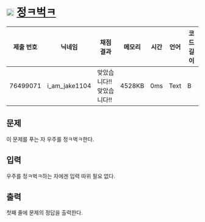 # <img width="20px"  src="https://d2gd6pc034wcta.cloudfront.net/tier/-1.svg" class="solvedac-tier"> [정ㅋ벅ㅋ](https://www.acmicpc.net/problem/1237) 

| 제출 번호 | 닉네임 | 채점 결과 | 메모리 | 시간 | 언어 | 코드 길이 |
|---|---|---|---|---|---|---|
|76499071| i_am_jake1104|맞았습니다!! 맞았습니다!!|4528KB|0ms|Text|B|

## 문제
<p>이 문제를 푸는 자 우주를 정ㅋ벅ㅋ한다.</p>

## 입력
<p>우주를 정ㅋ벅ㅋ하는 자에겐 입력 따위 필요 없다.</p>

## 출력
<p>첫째 줄에 문제의 정답을 출력한다.</p>

